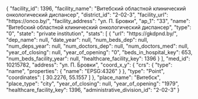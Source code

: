 {
    "facility_id": 1396,
    "facility_name": "Витебский областной клинический онкологический диспансер",
    "district_id": "2-02-3",
    "facility_url": "https:\/\/onco.by\/",
    "facility_address": "ул. П. Бровки",
    "ap_1": "33",
    "name": "Витебский областной клинический онкологический диспансер",
    "type": "0",
    "state": "private institution",
    "stats": [
        {
            "url": "https:\/\/gkdpnd.by\/",
            "dep_name": null,
            "date_year": null,
            "num_beds_dep": null,
            "num_deps_year": null,
            "num_doctors_dep": null,
            "num_doctors_med": null,
            "year_of_closing": null,
            "year_of_opening": "0",
            "beds_in_hospital_key": 653,
            "num_beds_facility_year": null,
            "healthcare_facility_key": 1396
        }
    ],
    "med_id": 10215782,
    "address": "ул. П. Бровки",
    "coord_x_y": {
        "crs": {
            "type": "name",
            "properties": {
                "name": "EPSG:4326"
            }
        },
        "type": "Point",
        "coordinates": [
            30.2276,
            55.1557
        ]
    },
    "place_name": "Витебск",
    "place_type": "city",
    "year_of_closing": null,
    "year_of_opening": "1979",
    "healthcare_facility_key": 1396,
    "administrative_division_id": "2-02-3"
}